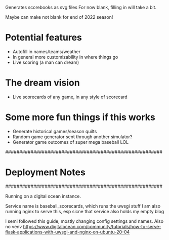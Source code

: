 Generates scorebooks as svg files
For now blank, filling in will take a bit.

Maybe can make not blank for end of 2022 season!

# Potential features
- Autofill in names/teams/weather
- In general more customizability in where things go
- Live scoring (a man can dream)

# The dream vision 
- Live scorecards of any game, in any style of scorecard

# Some more fun things if this works
- Generate historical games/season quilts
- Random game generator sent through another simulator?
- Generator game outcomes of super mega baseball LOL



########################################################
#                    Deployment Notes                  #
########################################################

Running on a digital ocean instance. 

Service name is baseball_scorecards, which runs the uwsgi stuff
I am also running nginx to serve this, esp sicne that service also holds my empty blog

I semi followed this guide, mostly changing config settings and names. Also no venv
https://www.digitalocean.com/community/tutorials/how-to-serve-flask-applications-with-uwsgi-and-nginx-on-ubuntu-20-04
